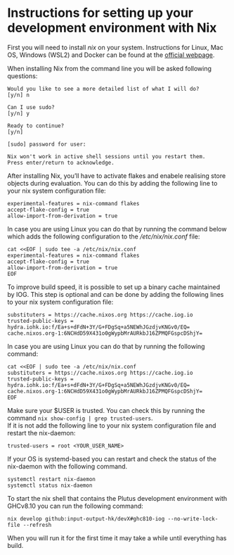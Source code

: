 
# Instructions for setting up your development environment with Nix 

First you will need to install *nix* on your system. Instructions for Linux, Mac OS, Windows (WSL2) and Docker can be found at the [official webpage](https://nixos.org/download). 

When installing Nix from the command line you will be asked following questions:
```console
Would you like to see a more detailed list of what I will do?
[y/n] n 

Can I use sudo?
[y/n] y 

Ready to continue?
[y/n] 

[sudo] password for user:

Nix won't work in active shell sessions until you restart them.
Press enter/return to acknowledge.
```

After installing Nix, you’ll have to activate flakes and enabele realising store objects during evaluation. You can do this by adding the following line to your nix system configuration file:
```console
experimental-features = nix-command flakes
accept-flake-config = true 
allow-import-from-derivation = true
```

In case you are using Linux you can do that by running the command below which adds the following configuration to the */etc/nix/nix.conf* file:  
```console
cat <<EOF | sudo tee -a /etc/nix/nix.conf
experimental-features = nix-command flakes
accept-flake-config = true 
allow-import-from-derivation = true
EOF
```

To improve build speed, it is possible to set up a binary cache maintained by IOG. This step is optional and can be done by adding the following lines to your nix system configuration file: 
```console
substituters = https://cache.nixos.org https://cache.iog.io
trusted-public-keys = hydra.iohk.io:f/Ea+s+dFdN+3Y/G+FDgSq+a5NEWhJGzdjvKNGv0/EQ= cache.nixos.org-1:6NCHdD59X431o0gWypbMrAURkbJ16ZPMQFGspcDShjY=
```

In case you are using Linux you can do that by running the following command: 
```console
cat <<EOF | sudo tee -a /etc/nix/nix.conf
substituters = https://cache.nixos.org https://cache.iog.io
trusted-public-keys = hydra.iohk.io:f/Ea+s+dFdN+3Y/G+FDgSq+a5NEWhJGzdjvKNGv0/EQ= cache.nixos.org-1:6NCHdD59X431o0gWypbMrAURkbJ16ZPMQFGspcDShjY=
EOF
```

Make sure your $USER is trusted. You can check this by running the command `nix show-config | grep trusted-users`.<br>
If it is not add the following line to your nix system configuration file and restart the nix-daemon: 
```console
trusted-users = root <YOUR_USER_NAME>
```

If your OS is systemd-based you can restart and check the status of the nix-daemon with the following command. 
```console
systemctl restart nix-daemon
systemctl status nix-daemon
```

To start the nix shell that contains the Plutus development environment with GHCv8.10 you can run the following command: 
```console
nix develop github:input-output-hk/devX#ghc810-iog --no-write-lock-file --refresh
```

When you will run it for the first time it may take a while until everything has build. 
